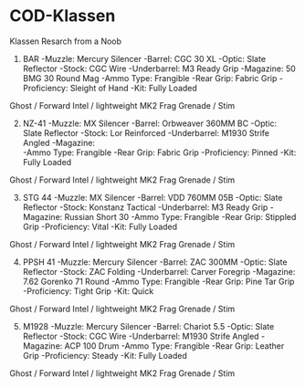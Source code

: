 # COD-Klassen
Klassen Resarch from a Noob
1. BAR
-Muzzle:		Mercury Silencer
-Barrel:		CGC 30 XL
-Optic:			Slate Reflector
-Stock:			CGC Wire
-Underbarrel:	M3 Ready Grip
-Magazine:		50 BMG 30 Round Mag
-Ammo Type:		Frangible
-Rear Grip:		Fabric Grip
-Proficiency:	Sleight of Hand
-Kit:			Fully Loaded

Ghost / Forward Intel / lightweight
MK2 Frag Grenade / Stim

2. NZ-41
-Muzzle:		MX Silencer
-Barrel:		Orbweaver 360MM BC
-Optic:			Slate Reflector
-Stock:			Lor Reinforced
-Underbarrel:	M1930 Strife Angled
-Magazine:		
-Ammo Type:		Frangible
-Rear Grip:		Fabric Grip
-Proficiency:	Pinned
-Kit:			Fully Loaded

Ghost / Forward Intel / lightweight
MK2 Frag Grenade / Stim

3. STG 44
-Muzzle:		MX Silencer
-Barrel:		VDD 760MM 05B
-Optic:			Slate Reflector
-Stock:			Konstanz Tactical
-Underbarrel:	M3 Ready Grip
-Magazine:		Russian Short 30
-Ammo Type:		Frangible
-Rear Grip:		Stippled Grip
-Proficiency:	Vital
-Kit:			Fully Loaded

Ghost / Forward Intel / lightweight
MK2 Frag Grenade / Stim

4. PPSH 41
-Muzzle:		Mercury Silencer
-Barrel:		ZAC 300MM
-Optic:			Slate Reflector
-Stock:			ZAC Folding
-Underbarrel:	Carver Foregrip
-Magazine:		7.62 Gorenko 71 Round
-Ammo Type:		Frangible
-Rear Grip:		Pine Tar Grip
-Proficiency:	Tight Grip
-Kit:			Quick

Ghost / Forward Intel / lightweight
MK2 Frag Grenade / Stim

5. M1928
-Muzzle:		Mercury Silencer
-Barrel:		Chariot 5.5
-Optic:			Slate Reflector
-Stock:			CGC Wire
-Underbarrel:	M1930 Strife Angled
-Magazine:		ACP 100 Drum
-Ammo Type:		Frangible
-Rear Grip:		Leather Grip
-Proficiency:	Steady
-Kit:			Fully Loaded

Ghost / Forward Intel / lightweight
MK2 Frag Grenade / Stim
